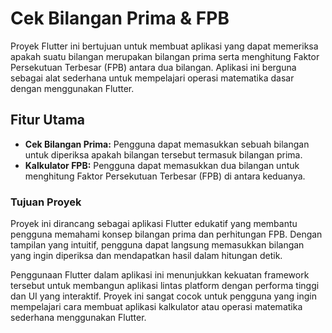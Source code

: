 # Cek Bilangan Prima & FPB

Proyek Flutter ini bertujuan untuk membuat aplikasi yang dapat memeriksa apakah suatu bilangan merupakan bilangan prima serta menghitung Faktor Persekutuan Terbesar (FPB) antara dua bilangan. Aplikasi ini berguna sebagai alat sederhana untuk mempelajari operasi matematika dasar dengan menggunakan Flutter.

## Fitur Utama
- **Cek Bilangan Prima:** Pengguna dapat memasukkan sebuah bilangan untuk diperiksa apakah bilangan tersebut termasuk bilangan prima.
- **Kalkulator FPB:** Pengguna dapat memasukkan dua bilangan untuk menghitung Faktor Persekutuan Terbesar (FPB) di antara keduanya.

### Tujuan Proyek
Proyek ini dirancang sebagai aplikasi Flutter edukatif yang membantu pengguna memahami konsep bilangan prima dan perhitungan FPB. Dengan tampilan yang intuitif, pengguna dapat langsung memasukkan bilangan yang ingin diperiksa dan mendapatkan hasil dalam hitungan detik. 

Penggunaan Flutter dalam aplikasi ini menunjukkan kekuatan framework tersebut untuk membangun aplikasi lintas platform dengan performa tinggi dan UI yang interaktif. Proyek ini sangat cocok untuk pengguna yang ingin mempelajari cara membuat aplikasi kalkulator atau operasi matematika sederhana menggunakan Flutter.
